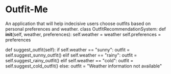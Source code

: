 # Outfit-Me
An application that will help indecisive users choose outfits based on personal preferences and weather. 
class OutfitRecommendationSystem:
    def __init__(self, weather, preferences):
        self.weather = weather
        self.preferences = preferences

  def suggest_outfit(self):
        if self.weather == "sunny":
            outfit = self.suggest_sunny_outfit()
        elif self.weather == "rainy":
            outfit = self.suggest_rainy_outfit()
        elif self.weather == "cold":
            outfit = self.suggest_cold_outfit()
        else:
            outfit = "Weather information not available"
